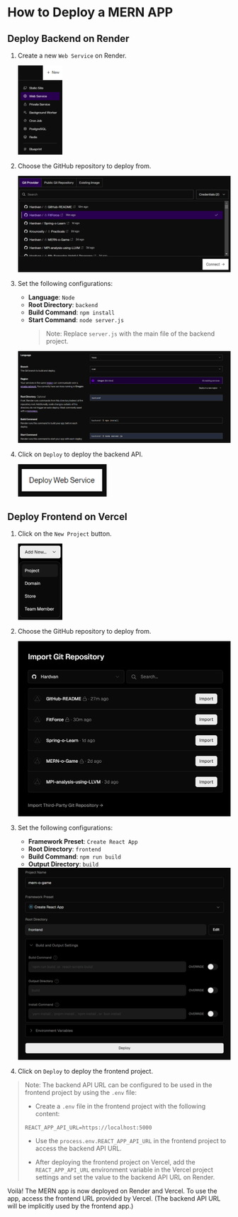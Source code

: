 # How to Deploy a MERN APP

## Deploy Backend on Render

1. Create a new `Web Service` on Render.

   <img src="./images/render_step1.png" width="100" alt="Create a new Web Service on Render" />

2. Choose the GitHub repository to deploy from.

   <img src="./images/render_step2.png" width="500" alt="Choose the GitHub repository to deploy from" />

3. Set the following configurations:

   - **Language**: `Node`
   - **Root Directory**: `backend`
   - **Build Command**: `npm install`
   - **Start Command**: `node server.js`
     > Note: Replace `server.js` with the main file of the backend project.

   <img src="./images/render_step3.png" width="500" alt="Set the configurations" />

4. Click on `Deploy` to deploy the backend API.

   <img src="./images/render_step4.png" width="200" alt="Click on Deploy" />

## Deploy Frontend on Vercel

1. Click on the `New Project` button.

   <img src="./images/vercel_step1.png" width="100" alt="Click on New Project" />

2. Choose the GitHub repository to deploy from.

   <img src="./images/vercel_step2.png" width="500" alt="Choose the GitHub repository to deploy from" />

3. Set the following configurations:

   - **Framework Preset**: `Create React App`
   - **Root Directory**: `frontend`
   - **Build Command**: `npm run build`
   - **Output Directory**: `build`

   <img src="./images/vercel_step3.png" width="500" alt="Set the configurations" />

4. Click on `Deploy` to deploy the frontend project.

> Note: The backend API URL can be configured to be used in the frontend project by using the `.env` file:
>
> - Create a `.env` file in the frontend project with the following content:
>
> ```plaintext
> REACT_APP_API_URL=https://localhost:5000
> ```
>
> - Use the `process.env.REACT_APP_API_URL` in the frontend project to access the backend API URL.
>
> - After deploying the frontend project on Vercel, add the `REACT_APP_API_URL` environment variable in the Vercel project settings and set the value to the backend API URL on Render.

Voilà! The MERN app is now deployed on Render and Vercel. To use the app, access the frontend URL provided by Vercel. (The backend API URL will be implicitly used by the frontend app.)
